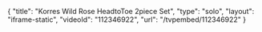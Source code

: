 {
    "title": "Korres Wild Rose HeadtoToe 2piece Set",
    "type": "solo",
    "layout": "iframe-static",
    "videoId": "112346922",
    "url": "\/tvpembed\/112346922"
}